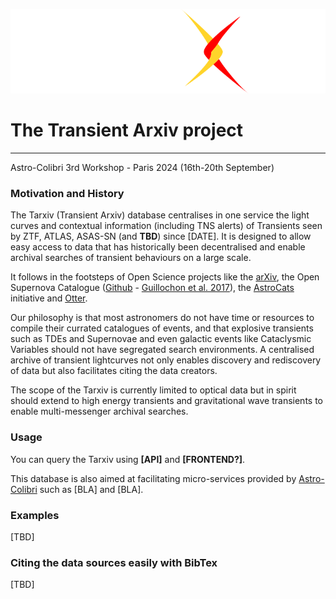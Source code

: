 

![TarXiv](./images/logo_main_LIGHT.png?raw=true)

# The Transient Arxiv project
---------
Astro-Colibri 3rd Workshop - Paris 2024 (16th-20th September)

### Motivation and History 
The Tarxiv (Transient Arxiv) database centralises in one service the light curves and contextual information (including TNS alerts) of Transients seen by ZTF, ATLAS, ASAS-SN (and **TBD**) since [DATE].
It is designed to allow easy access to data that has historically been decentralised and enable archival searches of transient behaviours on a large scale. 

It follows in the footsteps of Open Science projects like the [arXiv](https://arxiv.org/), the Open Supernova Catalogue ([Github](https://github.com/astrocatalogs/supernovae) - [Guillochon et al. 2017](https://ui.adsabs.harvard.edu/abs/2017ApJ...835...64G/abstract)), the [AstroCats](https://github.com/astrocatalogs/astrocats) initiative and [Otter](https://github.com/astro-otter/otter-docker?tab=readme-ov-file#otter-docker). 

Our philosophy is that most astronomers do not have time or resources to compile their currated catalogues of events, and that explosive transients such as TDEs and Supernovae and even galactic events like Cataclysmic Variables should not have segregated search environments. 
A centralised archive of transient lightcurves not only enables discovery and rediscovery of data but also facilitates citing the data creators. 

The scope of the Tarxiv is currently limited to optical data but in spirit should extend to high energy transients and gravitational wave transients to enable multi-messenger archival searches. 


### Usage
You can query the Tarxiv using **[API]** and **[FRONTEND?]**.

This database is also aimed at facilitating micro-services provided by [Astro-Colibri](https://astro-colibri.science/) such as [BLA] and [BLA].

### Examples
[TBD]

### Citing the data sources easily with BibTex
[TBD]


